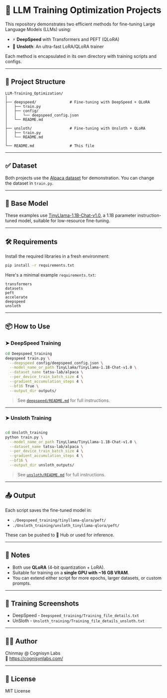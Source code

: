 # 🚀 LLM Training Optimization Projects

This repository demonstrates two efficient methods for fine-tuning Large Language Models (LLMs) using:

- ⚡️ **DeepSpeed** with Transformers and PEFT (QLoRA)
- 🐍 **Unsloth**: An ultra-fast LoRA/QLoRA trainer

Each method is encapsulated in its own directory with training scripts and configs.

---

## 📁 Project Structure

```
LLM-Training_Optimization/
│
├── deepspeed/               # Fine-tuning with DeepSpeed + QLoRA
│   ├── train.py
│   ├── config/
│   │   └── deepspeed_config.json
│   └── README.md
│
├── unsloth/                 # Fine-tuning with Unsloth + QLoRA
│   ├── train.py
│   └── README.md
│
└── README.md                # This file
```

---

## ✅ Dataset

Both projects use the [Alpaca dataset](https://huggingface.co/datasets/tatsu-lab/alpaca) for demonstration. You can change the dataset in `train.py`.

---

## 🧠 Base Model

These examples use [TinyLlama-1.1B-Chat-v1.0](https://huggingface.co/TinyLlama/TinyLlama-1.1B-Chat-v1.0), a 1.1B parameter instruction-tuned model, suitable for low-resource fine-tuning.

---

## 🛠 Requirements

Install the required libraries in a fresh environment:

```bash
pip install -r requirements.txt
```

Here's a minimal example `requirements.txt`:

```text
transformers
datasets
peft
accelerate
deepspeed
unsloth
```

---

## 📦 How to Use

### ➤ DeepSpeed Training

```bash
cd Deepspeed_training
deepspeed train.py \
  --deepspeed config/deepspeed_config.json \
  --model_name_or_path TinyLlama/TinyLlama-1.1B-Chat-v1.0 \
  --dataset_name tatsu-lab/alpaca \
  --per_device_train_batch_size 4 \
  --gradient_accumulation_steps 4 \
  --bf16 True \
  --output_dir outputs/
```

> See [`deepspeed/README.md`](./deepspeed/README.md) for full instructions.

---

### ➤ Unsloth Training

```bash

cd Unsloth_training
python train.py \
  --model_name_or_path TinyLlama/TinyLlama-1.1B-Chat-v1.0 \
  --dataset_name tatsu-lab/alpaca \
  --per_device_train_batch_size 4 \
  --gradient_accumulation_steps 4 \
  --bf16 \
  --output_dir unsloth_outputs/
```

> See [`unsloth/README.md`](./unsloth/README.md) for full instructions.

---

## 📤 Output

Each script saves the fine-tuned model in:

- `./Deepspeed_training/tinyllama-qlora/peft/`
- `./Unsloth_training/unsloth_tinyllama-qlora/peft/`

These can be pushed to 🤗 Hub or used for inference.

---

## 📘 Notes

- Both use **QLoRA** (4-bit quantization + LoRA).
- Suitable for training on a **single GPU with ~16 GB VRAM**.
- You can extend either script for more epochs, larger datasets, or custom prompts.

---

## 📘 Training Screenshots

- DeepSpeed - `Deepspeed_training/Training_file_details.txt`
- UnSloth - `Unsloth_training/Training_file_details_unsloth.txt`

---

## 👨‍💻 Author

Chinmay @ Cognisyn Labs  
🔬 https://cognisynlabs.com/

---

## 🧪 License

MIT License
